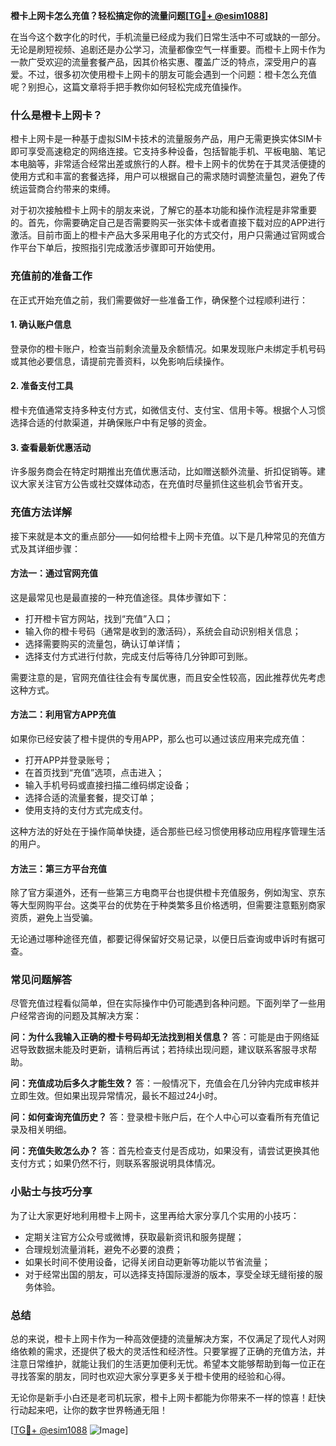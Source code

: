 **橙卡上网卡怎么充值？轻松搞定你的流量问题[[TG💪+ @esim1088](https://t.me/s/esim1088)]**

在当今这个数字化的时代，手机流量已经成为我们日常生活中不可或缺的一部分。无论是刷短视频、追剧还是办公学习，流量都像空气一样重要。而橙卡上网卡作为一款广受欢迎的流量套餐产品，因其价格实惠、覆盖广泛的特点，深受用户的喜爱。不过，很多初次使用橙卡上网卡的朋友可能会遇到一个问题：橙卡怎么充值呢？别担心，这篇文章将手把手教你如何轻松完成充值操作。

### 什么是橙卡上网卡？

橙卡上网卡是一种基于虚拟SIM卡技术的流量服务产品，用户无需更换实体SIM卡即可享受高速稳定的网络连接。它支持多种设备，包括智能手机、平板电脑、笔记本电脑等，非常适合经常出差或旅行的人群。橙卡上网卡的优势在于其灵活便捷的使用方式和丰富的套餐选择，用户可以根据自己的需求随时调整流量包，避免了传统运营商合约带来的束缚。

对于初次接触橙卡上网卡的朋友来说，了解它的基本功能和操作流程是非常重要的。首先，你需要确定自己是否需要购买一张实体卡或者直接下载对应的APP进行激活。目前市面上的橙卡产品大多采用电子化的方式交付，用户只需通过官网或合作平台下单后，按照指引完成激活步骤即可开始使用。

### 充值前的准备工作

在正式开始充值之前，我们需要做好一些准备工作，确保整个过程顺利进行：

#### 1. 确认账户信息
登录你的橙卡账户，检查当前剩余流量及余额情况。如果发现账户未绑定手机号码或其他必要信息，请提前完善资料，以免影响后续操作。

#### 2. 准备支付工具
橙卡充值通常支持多种支付方式，如微信支付、支付宝、信用卡等。根据个人习惯选择合适的付款渠道，并确保账户中有足够的资金。

#### 3. 查看最新优惠活动
许多服务商会在特定时期推出充值优惠活动，比如赠送额外流量、折扣促销等。建议大家关注官方公告或社交媒体动态，在充值时尽量抓住这些机会节省开支。

### 充值方法详解

接下来就是本文的重点部分——如何给橙卡上网卡充值。以下是几种常见的充值方式及其详细步骤：

#### 方法一：通过官网充值
这是最常见也是最直接的一种充值途径。具体步骤如下：
- 打开橙卡官方网站，找到“充值”入口；
- 输入你的橙卡号码（通常是收到的激活码），系统会自动识别相关信息；
- 选择需要购买的流量包，确认订单详情；
- 选择支付方式进行付款，完成支付后等待几分钟即可到账。

需要注意的是，官网充值往往会有专属优惠，而且安全性较高，因此推荐优先考虑这种方式。

#### 方法二：利用官方APP充值
如果你已经安装了橙卡提供的专用APP，那么也可以通过该应用来完成充值：
- 打开APP并登录账号；
- 在首页找到“充值”选项，点击进入；
- 输入手机号码或直接扫描二维码绑定设备；
- 选择合适的流量套餐，提交订单；
- 使用支持的支付方式完成支付。

这种方法的好处在于操作简单快捷，适合那些已经习惯使用移动应用程序管理生活的用户。

#### 方法三：第三方平台充值
除了官方渠道外，还有一些第三方电商平台也提供橙卡充值服务，例如淘宝、京东等大型网购平台。这类平台的优势在于种类繁多且价格透明，但需要注意甄别商家资质，避免上当受骗。

无论通过哪种途径充值，都要记得保留好交易记录，以便日后查询或申诉时有据可查。

### 常见问题解答

尽管充值过程看似简单，但在实际操作中仍可能遇到各种问题。下面列举了一些用户经常咨询的问题及其解决方案：

**问：为什么我输入正确的橙卡号码却无法找到相关信息？**
答：可能是由于网络延迟导致数据未能及时更新，请稍后再试；若持续出现问题，建议联系客服寻求帮助。

**问：充值成功后多久才能生效？**
答：一般情况下，充值会在几分钟内完成审核并立即生效。但如果出现异常情况，最长不超过24小时。

**问：如何查询充值历史？**
答：登录橙卡账户后，在个人中心可以查看所有充值记录及相关明细。

**问：充值失败怎么办？**
答：首先检查支付是否成功，如果没有，请尝试更换其他支付方式；如果仍然不行，则联系客服说明具体情况。

### 小贴士与技巧分享

为了让大家更好地利用橙卡上网卡，这里再给大家分享几个实用的小技巧：
- 定期关注官方公众号或微博，获取最新资讯和服务提醒；
- 合理规划流量消耗，避免不必要的浪费；
- 如果长时间不使用设备，记得关闭自动更新等功能以节省流量；
- 对于经常出国的朋友，可以选择支持国际漫游的版本，享受全球无缝衔接的服务体验。

### 总结

总的来说，橙卡上网卡作为一种高效便捷的流量解决方案，不仅满足了现代人对网络依赖的需求，还提供了极大的灵活性和经济性。只要掌握了正确的充值方法，并注意日常维护，就能让我们的生活更加便利无忧。希望本文能够帮助到每一位正在寻找答案的朋友，同时也欢迎大家分享更多关于橙卡使用的经验和心得。

无论你是新手小白还是老司机玩家，橙卡上网卡都能为你带来不一样的惊喜！赶快行动起来吧，让你的数字世界畅通无阻！

[[TG💪+ @esim1088](https://t.me/s/esim1088) ![Image](https://i.postimg.cc/4NQfJmqS/Snipaste-2025-05-13-00-14-12.png)]